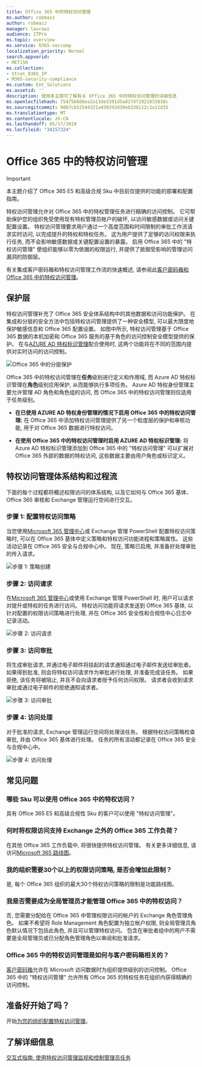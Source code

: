 ```yaml
---
title: Office 365 中的特权访问管理
ms.author: robmazz
author: robmazz
manager: laurawi
audience: ITPro
ms.topic: overview
ms.service: O365-seccomp
localization_priority: Normal
search.appverid:
- MET150
ms.collection:
- Strat_O365_IP
- M365-security-compliance
ms.custom: Ent_Solutions
ms.assetid: ''
description: 使用本主题可了解有关 Office 365 中的特权访问管理的详细信息
ms.openlocfilehash: 7547568d6ea2a13de5391d5a827df2921833838c
ms.sourcegitcommit: 9d67cb52544321a430343d39eb336112c1a11d35
ms.translationtype: MT
ms.contentlocale: zh-CN
ms.lasthandoff: 05/17/2019
ms.locfileid: "34157324"
---
```

# <a name="privileged-access-management-in-office-365"></a>Office 365 中的特权访问管理

> [!IMPORTANT]
> 本主题介绍了 Office 365 E5 和高级合规 Sku 中目前仅提供的功能的部署和配置指南。

特权访问管理允许对 Office 365 中的特权管理任务进行精确的访问控制。 它可帮助保护您的组织免受使用现有特权管理员帐户的破坏, 以访问敏感数据或访问关键配置设置。 特权访问管理要求用户通过一个高度范围和时间限制的审批工作流请求实时访问, 以完成提升的特权和特权任务。 这为用户提供了足够的访问权限来执行任务, 而不会影响敏感数据或关键配置设置的暴露。 启用 Office 365 中的 "特权访问管理" 使组织能够以零为依据的权限运行, 并提供了抵御受影响的管理访问漏洞的防御层。

有关集成客户密码箱和特权访问管理工作流的快速概述, 请参阅此[客户密码箱和 Office 365 中的特权访问管理](https://go.microsoft.com/fwlink/?linkid=2066800)。

## <a name="layers-of-protection"></a>保护层

特权访问管理补充了 Office 365 安全体系结构中的其他数据和访问功能保护。 在集成和分层的安全方法中包括特权访问管理提供了一种安全模型, 可以最大限度地保护敏感信息和 Office 365 配置设置。 如图中所示, 特权访问管理基于 Office 365 数据的本机加密和 Office 365 服务的基于角色的访问控制安全模型提供的保护。 在与[AZURE AD 特权标识管理](https://docs.microsoft.com/azure/active-directory/active-directory-privileged-identity-management-configure)配合使用时, 这两个功能将在不同的范围内提供对实时访问的访问控制。

![Office 365 中的分层保护](media/pam-layered-protection.png)

Office 365 中的特权访问管理在**任务**级别进行定义和作用域, 而 Azure AD 特权标识管理在**角色**级别应用保护, 从而能够执行多项任务。 Azure AD 特权身份管理主要允许管理 AD 角色和角色组的访问, 而 Office 365 中的特权访问管理则仅适用于任务级别。

- **在已使用 AZURE AD 特权身份管理的情况下启用 Office 365 中的特权访问管理:** 在 Office 365 中添加特权访问管理提供了另一个粒度层的保护和审核功能, 用于对 Office 365 数据进行特权访问。

- **在使用 Office 365 中的特权访问管理时启用 AZURE AD 特权标识管理:** 将 Azure AD 特权标识管理添加到 Office 365 中的 "特权访问管理" 可以扩展对 Office 365 外部的数据的特权访问, 这些数据主要由用户角色或标识定义。  

## <a name="privileged-access-management-architecture-and-process-flow"></a>特权访问管理体系结构和过程流

下面的每个过程都将概述权限访问的体系结构, 以及它如何与 Office 365 基体、Office 365 审核和 Exchange 管理运行空间进行交互。

### <a name="step-1-configure-a-privileged-access-policy"></a>步骤 1: 配置特权访问策略

当您使用[Microsoft 365 管理中心](https://admin.microsoft.com)或 Exchange 管理 PowerShell 配置特权访问策略时, 可以在 Office 365 基体中定义策略和特权访问功能进程和策略属性。 这些活动记录在 Office 365 安全与合规中心中。 现在, 策略已启用, 并准备好处理审批的传入请求。

![步骤 1: 策略创建](media/pam-step1-policy-creation.jpg)

### <a name="step-2-access-request"></a>步骤 2: 访问请求

在[Microsoft 365 管理中心](https://admin.microsoft.com)或使用 Exchange 管理 PowerShell 时, 用户可以请求对提升或特权的任务进行访问。 特权访问功能将请求发送到 Office 365 基体, 以针对配置的权限访问策略进行处理, 并在 Office 365 安全性和合规性中心日志中记录活动。

![步骤 2: 访问请求](media/pam-step2-access-request.jpg)

### <a name="step-3-access-approval"></a>步骤 3: 访问审批

将生成审批请求, 并通过电子邮件将挂起的请求通知通过电子邮件发送给审批者。 如果得到批准, 则会将特权访问请求作为审批进行处理, 并准备完成该任务。 如果拒绝, 该任务将被阻止, 并且不会向请求者授予任何访问权限。 请求者会收到请求审批或通过电子邮件的拒绝通知请求者。

![步骤 3: 访问审批](media/pam-step3-access-approval.jpg)

### <a name="step-4-access-processing"></a>步骤 4: 访问处理

对于批准的请求, Exchange 管理运行空间将处理该任务。 根据特权访问策略检查审批, 并由 Office 365 基体进行处理。 任务的所有活动都记录在 Office 365 安全与合规中心中。

![步骤 4: 访问处理](media/pam-step4-access-processing.jpg)

## <a name="frequently-asked-questions"></a>常见问题

### <a name="what-skus-can-use-privileged-access-in-office-365"></a>哪些 Sku 可以使用 Office 365 中的特权访问？
具有 Office 365 E5 和高级合规性 Sku 的客户可以使用 "特权访问管理"。

### <a name="when-will-privileged-access-support-office-365-workloads-beyond-exchange"></a>何时将权限访问支持 Exchange 之外的 Office 365 工作负荷？
在其他 Office 365 工作负载中, 将很快提供特权访问管理。 有关更多详细信息, 请访问[Microsoft 365 路线图](https://www.microsoft.com/microsoft-365/roadmap)。

### <a name="my-organization-needs-more-than-30-privileged-access-policies-will-this-limit-be-increased"></a>我的组织需要30个以上的权限访问策略, 是否会增加此限制？
是, 每个 Office 365 组织的最大30个特权访问策略的限制是功能路线图。

### <a name="do-i-need-to-be-a-global-admin-to-manage-privileged-access-in-office-365"></a>我是否需要成为全局管理员才能管理 Office 365 中的特权访问？
否, 您需要分配给在 Office 365 中管理权限访问的帐户的 Exchange 角色管理角色。 如果不希望将 Role Management 角色配置为独立帐户权限, 则全局管理员角色默认情况下包括此角色, 并且可以管理特权访问。 包含在审批者组中的用户不需要是全局管理员或已分配角色管理角色以审阅和批准请求。

### <a name="how-is-privileged-access-management-in-office-365-related-to-customer-lockbox"></a>Office 365 中的特权访问管理是如何与客户密码箱相关的？
[客户密码箱](https://docs.microsoft.com/office365/admin/manage/customer-lockbox-requests)允许在 Microsoft 访问数据时为组织提供级别的访问控制。 Office 365 中的 "特权访问管理" 允许所有 Office 365 的特权任务在组织内获得精确的访问控制。

## <a name="ready-to-get-started"></a>准备好开始了吗？

开始[为您的组织配置特权访问管理](privileged-access-management-configuration.md)。

## <a name="learn-more"></a>了解详细信息

[交互式指南: 使用特权访问管理监视和控制管理员任务](https://content.cloudguides.com/en-us/guides/Privileged%20Access%20Management)
